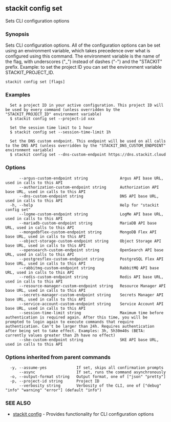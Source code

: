 ## stackit config set

Sets CLI configuration options

### Synopsis

Sets CLI configuration options.
All of the configuration options can be set using an environment variable, which takes precedence over what is configured using this command.
The environment variable is the name of the flag, with underscores ("_") instead of dashes ("-") and the "STACKIT" prefix.
Example: to set the project ID you can set the environment variable STACKIT_PROJECT_ID.

```
stackit config set [flags]
```

### Examples

```
  Set a project ID in your active configuration. This project ID will be used by every command (unless overridden by the "STACKIT_PROJECT_ID" environment variable)
  $ stackit config set --project-id xxx

  Set the session time limit to 1 hour
  $ stackit config set --session-time-limit 1h

  Set the DNS custom endpoint. This endpoint will be used on all calls to the DNS API (unless overridden by the "STACKIT_DNS_CUSTOM_ENDPOINT" environment variable)
  $ stackit config set --dns-custom-endpoint https://dns.stackit.cloud
```

### Options

```
      --argus-custom-endpoint string              Argus API base URL, used in calls to this API
      --authorization-custom-endpoint string      Authorization API base URL, used in calls to this API
      --dns-custom-endpoint string                DNS API base URL, used in calls to this API
  -h, --help                                      Help for "stackit config set"
      --logme-custom-endpoint string              LogMe API base URL, used in calls to this API
      --mariadb-custom-endpoint string            MariaDB API base URL, used in calls to this API
      --mongodbflex-custom-endpoint string        MongoDB Flex API base URL, used in calls to this API
      --object-storage-custom-endpoint string     Object Storage API base URL, used in calls to this API
      --opensearch-custom-endpoint string         OpenSearch API base URL, used in calls to this API
      --postgresflex-custom-endpoint string       PostgreSQL Flex API base URL, used in calls to this API
      --rabbitmq-custom-endpoint string           RabbitMQ API base URL, used in calls to this API
      --redis-custom-endpoint string              Redis API base URL, used in calls to this API
      --resource-manager-custom-endpoint string   Resource Manager API base URL, used in calls to this API
      --secrets-manager-custom-endpoint string    Secrets Manager API base URL, used in calls to this API
      --service-account-custom-endpoint string    Service Account API base URL, used in calls to this API
      --session-time-limit string                 Maximum time before authentication is required again. After this time, you will be prompted to login again to execute commands that require authentication. Can't be larger than 24h. Requires authentication after being set to take effect. Examples: 3h, 5h30m40s (BETA: currently values greater than 2h have no effect)
      --ske-custom-endpoint string                SKE API base URL, used in calls to this API
```

### Options inherited from parent commands

```
  -y, --assume-yes             If set, skips all confirmation prompts
      --async                  If set, runs the command asynchronously
  -o, --output-format string   Output format, one of ["json" "pretty"]
  -p, --project-id string      Project ID
      --verbosity string       Verbosity of the CLI, one of ["debug" "info" "warning" "error"] (default "info")
```

### SEE ALSO

* [stackit config](./stackit_config.md)	 - Provides functionality for CLI configuration options


